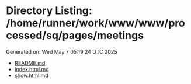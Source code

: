 # Directory Listing: /home/runner/work/www/www/processed/sq/pages/meetings
Generated on: Wed May  7 05:19:24 UTC 2025

- [README.md](README.md)
- [index.html.md](index.html.md)
- [show.html.md](show.html.md)
